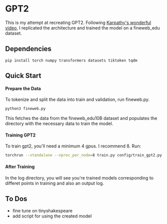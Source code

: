 # GPT2

This is my attempt at recreating GPT2. Following [Karpathy's wonderful video](https://www.youtube.com/watch?v=l8pRSuU81PU&t=14190s), I replicated the architecture and trained the model on a fineweb_edu dataset.

## Dependencies
```
pip install torch numpy transformers datasets tiktoken tqdm
```

## Quick Start 

#### Prepare the Data
To tokenize and split the data into train and validation, run fineweb.py.
```bash
python3 fineweb.py
```
This fetches the data from the fineweb_edu10B dataset and populates the directory with the necessary data to train the model.

#### Training GPT2
To train gpt2, you'll need a minimum 4 gpus. I recommend 8. Run:
```bash
torchrun --standalone --nproc_per_node=8 train.py config/train_gpt2.py
```

#### After Training
In the log directory, you will see you're trained models corresponding to differet points in training and also an output log.

## To Dos
- fine tune on tinyshakespeare
- add script for using the created model

